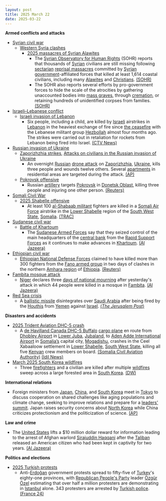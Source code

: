 ```yaml
---
layout: post
title: 2025 March 22
date: 2025-03-22
---
```



**Armed conflicts and attacks**

* [Syrian civil war](https://en.wikipedia.org/wiki/Syrian_civil_war "Syrian civil war")
  + [Western Syria clashes](https://en.wikipedia.org/wiki/Western_Syria_clashes_%28December_2024%E2%80%93present%29 "Western Syria clashes (December 2024–present)")
    - [2025 massacres of Syrian Alawites](https://en.wikipedia.org/wiki/2025_massacres_of_Syrian_Alawites "2025 massacres of Syrian Alawites")
      * The [Syrian Observatory for Human Rights](https://en.wikipedia.org/wiki/Syrian_Observatory_for_Human_Rights "Syrian Observatory for Human Rights") (SOHR) reports that thousands of [Syrian](https://en.wikipedia.org/wiki/Syrians "Syrians") civilians are still missing following [sectarian](https://en.wikipedia.org/wiki/Sectarianism_and_minorities_in_the_Syrian_civil_war "Sectarianism and minorities in the Syrian civil war") [reprisal massacres](https://en.wikipedia.org/wiki/Extrajudicial_killing "Extrajudicial killing") committed by [Syrian government](https://en.wikipedia.org/wiki/Government_of_Syria "Government of Syria")-affiliated forces that killed at least 1,614 coastal civilians, including many [Alawites](https://en.wikipedia.org/wiki/Alawites "Alawites") and [Christians](https://en.wikipedia.org/wiki/Christianity_in_Syria "Christianity in Syria"). [(SOHR)](https://www.syriahr.com/%D8%A2%D9%84%D8%A7%D9%81-%D8%A7%D9%84%D9%85%D9%81%D9%82%D9%88%D8%AF%D9%8A%D9%86-%D9%88%D9%85%D8%A6%D8%A7%D8%AA-%D8%A7%D9%84%D8%AC%D8%AB%D8%AB-%D8%A7%D9%84%D9%85%D8%AC%D9%87%D9%88%D9%84%D8%A9-%D9%85/754056/)
      * The SOHR also reports several efforts by pro-government forces to hide the scale of the atrocities by gathering unaccounted bodies into [mass graves](https://en.wikipedia.org/wiki/Mass_graves_in_Syria "Mass graves in Syria"), through [cremation](https://en.wikipedia.org/wiki/Cremation "Cremation"), or retaining hundreds of unidentified corpses from families. [(SOHR)](https://www.syriahr.com/%D8%A2%D9%84%D8%A7%D9%81-%D8%A7%D9%84%D9%85%D9%81%D9%82%D9%88%D8%AF%D9%8A%D9%86-%D9%88%D9%85%D8%A6%D8%A7%D8%AA-%D8%A7%D9%84%D8%AC%D8%AB%D8%AB-%D8%A7%D9%84%D9%85%D8%AC%D9%87%D9%88%D9%84%D8%A9-%D9%85/754056/)
* [Israeli–Lebanese conflict](https://en.wikipedia.org/wiki/Israeli%E2%80%93Lebanese_conflict "Israeli–Lebanese conflict")
  + [Israeli invasion of Lebanon](https://en.wikipedia.org/wiki/Israeli_invasion_of_Lebanon_%282024%E2%80%93present%29 "Israeli invasion of Lebanon (2024–present)")
    - Six people, including a child, are killed by [Israeli](https://en.wikipedia.org/wiki/Israel "Israel") airstrikes in [Lebanon](https://en.wikipedia.org/wiki/Lebanon "Lebanon") in the heaviest exchange of fire since [the ceasefire](https://en.wikipedia.org/wiki/2024_Israel%E2%80%93Lebanon_ceasefire_agreement "2024 Israel–Lebanon ceasefire agreement") with the Lebanese militant group [Hezbollah](https://en.wikipedia.org/wiki/Hezbollah "Hezbollah") almost four months ago. The strikes were carried out in retaliation for rockets from Lebanon being fired into Israel. [(CTV News)](https://www.ctvnews.ca/world/israel-hamas-war/article/israel-fires-on-lebanon-in-response-to-rockets-fired-at-israeli-targets/)
* [Russian invasion of Ukraine](https://en.wikipedia.org/wiki/Russian_invasion_of_Ukraine "Russian invasion of Ukraine")
  + [Zaporizhzhia strikes](https://en.wikipedia.org/wiki/Zaporizhzhia_strikes_%282022%E2%80%93present%29 "Zaporizhzhia strikes (2022–present)"), [Attacks on civilians in the Russian invasion of Ukraine](https://en.wikipedia.org/wiki/Attacks_on_civilians_in_the_Russian_invasion_of_Ukraine "Attacks on civilians in the Russian invasion of Ukraine")
    - An overnight [Russian](https://en.wikipedia.org/wiki/Russian_Armed_Forces "Russian Armed Forces") [drone attack](https://en.wikipedia.org/wiki/Drone_attack "Drone attack") on [Zaporizhzhia](https://en.wikipedia.org/wiki/Zaporizhzhia "Zaporizhzhia"), [Ukraine](https://en.wikipedia.org/wiki/Ukraine "Ukraine"), kills three people and wounds twelve others. Several [apartments](https://en.wikipedia.org/wiki/Apartment "Apartment") in residential areas are targeted during the attack. [(AP)](https://apnews.com/article/russia-ukraine-war-ceasefire-drones-zaporizhzhia-84dab972755f90ad7592a2a13758ed9c)
  + [Pokrovsk offensive](https://en.wikipedia.org/wiki/Pokrovsk_offensive "Pokrovsk offensive")
    - Russian [artillery](https://en.wikipedia.org/wiki/Artillery "Artillery") targets [Pokrovsk](https://en.wikipedia.org/wiki/Pokrovsk "Pokrovsk") in [Donetsk Oblast](https://en.wikipedia.org/wiki/Donetsk_Oblast "Donetsk Oblast"), killing three people and injuring one other person. [(Reuters)](https://www.reuters.com/world/europe/russian-shelling-kills-three-pokrovsk-ukraines-east-governor-says-2025-03-22/)
* [Somali Civil War](https://en.wikipedia.org/wiki/Somali_Civil_War_%282009%E2%80%93present%29 "Somali Civil War (2009–present)")
  + [2025 Shabelle offensive](https://en.wikipedia.org/wiki/2025_Shabelle_offensive "2025 Shabelle offensive")
    - At least 100 [al-Shabaab militant](https://en.wikipedia.org/wiki/Al-Shabaab_militant "Al-Shabaab militant") fighters are killed in a [Somali Air Force](https://en.wikipedia.org/wiki/Somali_Air_Force "Somali Air Force") airstrike in the [Lower Shabelle](https://en.wikipedia.org/wiki/Lower_Shabelle "Lower Shabelle") region of the [South West State](https://en.wikipedia.org/wiki/South_West_State_of_Somalia "South West State of Somalia"), [Somalia](https://en.wikipedia.org/wiki/Somalia "Somalia"). [(TRAC)](https://trackingterrorism.org/chatter/somali-air-force-conducts-airstrike-in-lower-shabelle-somalia/)
* [Sudanese civil war](https://en.wikipedia.org/wiki/Sudanese_civil_war_%282023%E2%80%93present%29 "Sudanese civil war (2023–present)")
  + [Battle of Khartoum](https://en.wikipedia.org/wiki/Battle_of_Khartoum_%282023%E2%80%93present%29 "Battle of Khartoum (2023–present)")
    - The [Sudanese Armed Forces](https://en.wikipedia.org/wiki/Sudanese_Armed_Forces "Sudanese Armed Forces") say that they seized control of the main headquarters of the [central bank](https://en.wikipedia.org/wiki/Central_Bank_of_Sudan "Central Bank of Sudan") from the [Rapid Support Forces](https://en.wikipedia.org/wiki/Rapid_Support_Forces "Rapid Support Forces") as it continues to make advances in [Khartoum](https://en.wikipedia.org/wiki/Khartoum "Khartoum"). [(Al Jazeera)](https://www.aljazeera.com/news/2025/3/22/sudans-army-seizes-control-of-central-bank-amid-steady-gains-in-khartoum)
* [Ethiopian civil war](https://en.wikipedia.org/wiki/Ethiopian_civil_conflict_%282018%E2%80%93present%29 "Ethiopian civil conflict (2018–present)")
  + [Ethiopian National Defense Forces](https://en.wikipedia.org/wiki/Ethiopian_National_Defense_Forces "Ethiopian National Defense Forces") claimed to have killed more than 300 fighters from the [Fano armed group](https://en.wikipedia.org/wiki/FANO "FANO") in two days of clashes in the northern [Amhara region](https://en.wikipedia.org/wiki/Amhara_region "Amhara region") of [Ethiopia](https://en.wikipedia.org/wiki/Ethiopia "Ethiopia"). [(Reuters)](https://www.reuters.com/world/africa/ethiopias-army-says-it-killed-more-than-300-fano-militiamen-two-days-fighting-2025-03-22/)
* [Fambita mosque attack](https://en.wikipedia.org/wiki/Fambita_mosque_attack "Fambita mosque attack")
  + [Niger](https://en.wikipedia.org/wiki/Niger "Niger") declares three [days of national mourning](https://en.wikipedia.org/wiki/List_of_national_days_of_mourning_%282020%E2%80%93present%29#2025 "List of national days of mourning (2020–present)") after yesterday's attack in which 44 people were killed in a mosque in [Fambita](https://en.wikipedia.org/wiki/Fambita "Fambita"). [(Al Jazeera)](https://www.aljazeera.com/news/2025/3/22/niger-declares-three-days-of-mourning-after-mosque-attack-leaves-44-dead)
* [Red Sea crisis](https://en.wikipedia.org/wiki/Red_Sea_crisis "Red Sea crisis")
  + A [ballistic missile](https://en.wikipedia.org/wiki/Ballistic_missile "Ballistic missile") disintegrates over [Saudi Arabia](https://en.wikipedia.org/wiki/Saudi_Arabia "Saudi Arabia") after being fired by the [Houthis](https://en.wikipedia.org/wiki/Houthi "Houthi") from [Yemen](https://en.wikipedia.org/wiki/Yemen "Yemen") against [Israel](https://en.wikipedia.org/wiki/Israel "Israel"). [(*The Jerusalem Post*)](https://www.jpost.com/breaking-news/article-847129)

**Disasters and accidents**

* [2025 Trident Aviation DHC-5 crash](https://en.wikipedia.org/wiki/2025_Trident_Aviation_DHC-5_crash "2025 Trident Aviation DHC-5 crash")
  + A [de Havilland Canada DHC-5 Buffalo](https://en.wikipedia.org/wiki/De_Havilland_Canada_DHC-5_Buffalo "De Havilland Canada DHC-5 Buffalo") [cargo plane](https://en.wikipedia.org/wiki/Cargo_plane "Cargo plane") en route from [Dhobley Airport](https://en.wikipedia.org/wiki/List_of_airports_in_Somalia "List of airports in Somalia") in [Lower Juba](https://en.wikipedia.org/wiki/Lower_Juba "Lower Juba"), [Jubaland](https://en.wikipedia.org/wiki/Jubaland "Jubaland"), to [Aden Adde International Airport](https://en.wikipedia.org/wiki/Aden_Adde_International_Airport "Aden Adde International Airport") in [Somalia’s](https://en.wikipedia.org/wiki/Somalia "Somalia") capital city, [Mogadishu](https://en.wikipedia.org/wiki/Mogadishu "Mogadishu"), crashes in the Ceel Xabaaloow settlement in [Lower Shabelle](https://en.wikipedia.org/wiki/Lower_Shabelle "Lower Shabelle"), [South West State](https://en.wikipedia.org/wiki/South_West_State_of_Somalia "South West State of Somalia"), killing all five [Kenyan](https://en.wikipedia.org/wiki/Kenya "Kenya") crew members on board. [(Somalia Civil Aviation Authority)](https://www.facebook.com/photo.php?fbid=973579984959953&set=a.233160055668620&type=3&ref=embed_page) [(Idil News)](https://www.idilnews.com/cargo-plane-crashes-ceel-xabaaloow-in-lower-shabelle-emergency-team-responds/)
* [March 2025 South Korea wildfires](https://en.wikipedia.org/wiki/March_2025_South_Korea_wildfires "March 2025 South Korea wildfires")
  + Three [firefighters](https://en.wikipedia.org/wiki/Firefighter "Firefighter") and a civilian are killed after multiple [wildfires](https://en.wikipedia.org/wiki/Wildfire "Wildfire") sweep across a large forested area in [South Korea](https://en.wikipedia.org/wiki/South_Korea "South Korea"). [(DW)](https://www.dw.com/en/wildfires-in-south-korea-turn-deadly-prompt-evacuations/a-72005968)

**International relations**

* Foreign ministers from [Japan](https://en.wikipedia.org/wiki/Japan "Japan"), [China](https://en.wikipedia.org/wiki/China "China"), and [South Korea](https://en.wikipedia.org/wiki/South_Korea "South Korea") meet in [Tokyo](https://en.wikipedia.org/wiki/Tokyo "Tokyo") to discuss cooperation on shared challenges like aging populations and climate change, seeking to improve relations and prepare for a [leaders' summit](https://en.wikipedia.org/wiki/China%E2%80%93Japan%E2%80%93South_Korea_trilateral_summit "China–Japan–South Korea trilateral summit"). Japan raises security concerns about [North Korea](https://en.wikipedia.org/wiki/North_Korea "North Korea") while China criticizes protectionism and the politicization of science. [(AP)](https://apnews.com/article/japan-china-south-korea-foreign-ministers-313665d1a611abeb42180245d7e167f1)

**Law and crime**

* The [United States](https://en.wikipedia.org/wiki/United_States "United States") lifts a $10 million dollar reward for information leading to the arrest of Afghan warlord [Sirajuddin Haqqani](https://en.wikipedia.org/wiki/Sirajuddin_Haqqani "Sirajuddin Haqqani") after the [Taliban](https://en.wikipedia.org/wiki/Taliban "Taliban") released an American citizen who had been kept in captivity for two years. [(Al Jazeera)](https://www.aljazeera.com/news/2025/3/22/us-lifts-10m-reward-for-major-taliban-leader-haqqani)

**Politics and elections**

* [2025 Turkish protests](https://en.wikipedia.org/wiki/2025_Turkish_protests "2025 Turkish protests")
  + Anti-[Erdoğan](https://en.wikipedia.org/wiki/Recep_Tayyip_Erdo%C4%9Fan "Recep Tayyip Erdoğan") government protests spread to fifty-five of [Turkey](https://en.wikipedia.org/wiki/Turkey "Turkey")'s eighty-one provinces, with [Republican People's Party](https://en.wikipedia.org/wiki/Republican_People%27s_Party "Republican People's Party") leader [Özgür Özel](https://en.wikipedia.org/wiki/%C3%96zg%C3%BCr_%C3%96zel "Özgür Özel") estimating that over half a million protesters are demonstrating in [Istanbul](https://en.wikipedia.org/wiki/Istanbul "Istanbul") alone. 343 protesters are arrested by [Turkish police](https://en.wikipedia.org/wiki/General_Directorate_of_Security_%28Turkey%29 "General Directorate of Security (Turkey)"). [(France 24)](https://www.france24.com/en/live-news/20250322-more-than-340-held-after-mass-protests-in-turkey)
